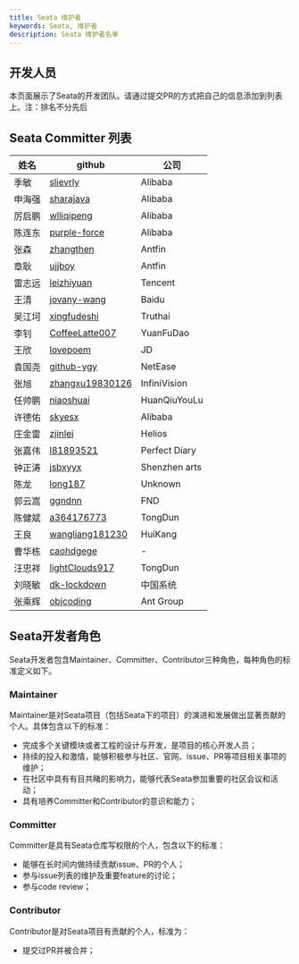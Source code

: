 ```yaml
---
title: Seata 维护者
keywords: Seata, 维护者
description: Seata 维护者名单
---
```


## 开发人员

本页面展示了Seata的开发团队。请通过提交PR的方式把自己的信息添加到列表上。注：排名不分先后

## Seata Committer 列表

| 姓名   | github          | 公司             |
| ------ | --------------- | --------------- |
| 季敏   | [slievrly](https://github.com/slievrly)        | Alibaba        |
| 申海强 | [sharajava](https://github.com/sharajava)       | Alibaba        |
| 厉启鹏 | [wlliqipeng](https://github.com/wlliqipeng)      | Alibaba        |
| 陈连东 | [purple-force](https://github.com/purple-force)    | Alibaba        |
| 张森   | [zhangthen](https://github.com/zhangthen)       | Antfin          |
| 章耿   | [ujjboy](https://github.com/ujjboy)          | Antfin          |
| 雷志远 | [leizhiyuan](https://github.com/leizhiyuan)      | Tencent          |
| 王清   | [jovany-wang](https://github.com/jovany-wang)     | Baidu          |
| 吴江坷 | [xingfudeshi](https://github.com/xingfudeshi)     | Truthai         |
| 李钊   | [CoffeeLatte007](https://github.com/CoffeeLatte007)  | YuanFuDao       |
| 王欣   | [lovepoem](https://github.com/lovepoem)        | JD         |
| 袁国尧 | [github-ygy](https://github.com/github-ygy)      | NetEase            |
| 张旭   | [zhangxu19830126](https://github.com/zhangxu19830126) | InfiniVision    |
| 任帅鹏 | [niaoshuai](https://github.com/niaoshuai)       | HuanQiuYouLu    |
| 许德佑 | [skyesx](https://github.com/skyesx)          | Alibaba          |
| 庄金雷 | [zjinlei](https://github.com/zjinlei)         | Helios          |
| 张嘉伟 | [l81893521](https://github.com/l81893521)       | Perfect Diary |
| 钟正涛 | [jsbxyyx](https://github.com/jsbxyyx)         | Shenzhen arts   |
| 陈龙   | [long187](https://github.com/long187)         | Unknown          |
| 郭云嵩 | [ggndnn](https://github.com/ggndnn)         | FND          |
| 陈健斌 | [a364176773](https://github.com/a364176773) | TongDun |
| 王良 | [wangliang181230](https://github.com/wangliang181230) | HuiKang |
| 曹华栋 | [caohdgege](https://github.com/caohdgege) | - |
| 汪忠祥 | [lightClouds917](https://github.com/lightClouds917) | TongDun |
| 刘晓敏 | [dk-lockdown](https://github.com/dk-lockdown) | 中国系统 |
| 张乘辉 | [objcoding](https://github.com/objcoding) | Ant Group |

## Seata开发者角色

Seata开发者包含Maintainer、Committer、Contributor三种角色，每种角色的标准定义如下。

### Maintainer

Maintainer是对Seata项目（包括Seata下的项目）的演进和发展做出显著贡献的个人。具体包含以下的标准：

*   完成多个关键模块或者工程的设计与开发，是项目的核心开发人员；
*   持续的投入和激情，能够积极参与社区、官网、issue、PR等项目相关事项的维护；
*   在社区中具有有目共睹的影响力，能够代表Seata参加重要的社区会议和活动；
*   具有培养Committer和Contributor的意识和能力；

### Committer

Committer是具有Seata仓库写权限的个人，包含以下的标准：

*   能够在长时间内做持续贡献issue、PR的个人；
*   参与issue列表的维护及重要feature的讨论；
*   参与code review；

### Contributor

Contributor是对Seata项目有贡献的个人，标准为：

*   提交过PR并被合并；
